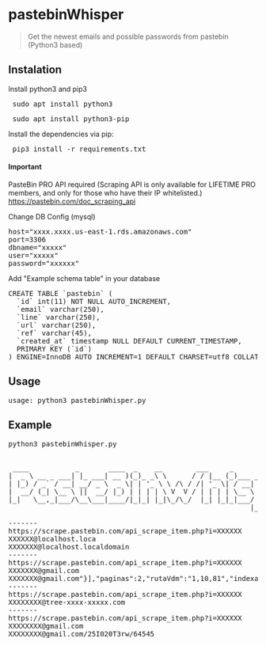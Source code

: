 # pastebinWhisper
> Get the newest emails and possible passwords from pastebin (Python3 based)


## Instalation

Install python3 and pip3

<pre> sudo apt install python3 </pre>
<pre> sudo apt install python3-pip</pre>

Install the dependencies via pip:

<pre> pip3 install -r requirements.txt </pre>

#### Important

PasteBin PRO API required (Scraping API is only available for LIFETIME PRO members, and only for those who have their IP whitelisted.)
https://pastebin.com/doc_scraping_api

Change DB Config (mysql)
<pre>
host="xxxx.xxxx.us-east-1.rds.amazonaws.com"
port=3306
dbname="xxxxx"
user="xxxxx"
password="xxxxxx"
</pre>

Add "Example schema table" in your database
<pre>
CREATE TABLE `pastebin` (
  `id` int(11) NOT NULL AUTO_INCREMENT,
  `email` varchar(250),
  `line` varchar(250),
  `url` varchar(250),
  `ref` varchar(45),
  `created_at` timestamp NULL DEFAULT CURRENT_TIMESTAMP,
  PRIMARY KEY (`id`)
) ENGINE=InnoDB AUTO_INCREMENT=1 DEFAULT CHARSET=utf8 COLLATE=utf8_bin;
</pre>


## Usage
<pre>usage: python3 pastebinWhisper.py  </pre>


## Example
<pre>
python3 pastebinWhisper.py


 ____           _       ____  _    __        ___     _                     
|  _ \ __ _ ___| |_ ___| __ )(_)_ _\ \      / / |__ (_)___ _ __   ___ _ __
| |_) / _` / __| __/ _ \  _ \| | '_ \ \ /\ / /| '_ \| / __| '_ \ / _ \ '__|
|  __/ (_| \__ \ ||  __/ |_) | | | | \ V  V / | | | | \__ \ |_) |  __/ |   
|_|   \__,_|___/\__\___|____/|_|_| |_|\_/\_/  |_| |_|_|___/ .__/ \___|_|   
                                                          |_|              

-------
https://scrape.pastebin.com/api_scrape_item.php?i=XXXXXX
XXXXXX@localhost.loca
XXXXXXX@localhost.localdomain
-------
https://scrape.pastebin.com/api_scrape_item.php?i=XXXXXX
XXXXXXX@gmail.com
XXXXXXX@gmail.com"}],"paginas":2,"rutaVdm":"1,10,81","indexar":true,"documentoId":"CRI-0000695","mostrar":true,"uniqu
-------
https://scrape.pastebin.com/api_scrape_item.php?i=XXXXXX
XXXXXXXX@tree-xxxx-xxxxx.com
-------
https://scrape.pastebin.com/api_scrape_item.php?i=XXXXXX
XXXXXXXX@gmail.com
XXXXXXXX@gmail.com/25I020T3rw/64545
